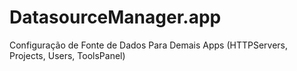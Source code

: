 # DatasourceManager.app
Configuração de Fonte de Dados Para Demais Apps (HTTPServers, Projects, Users, ToolsPanel)

